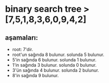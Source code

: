 # binary search tree > [7,5,1,8,3,6,0,9,4,2]

## aşamaları: 

- root: 7'dir. 
- root'un sağında 8 bulunur. solunda 5 bulunur.
- 5'in sağında 6 bulunur. solunda 1 bulunur. 
- 1'in sağında 3 bulunur. solunda 0 bulunur. 
- 3'ün sağında 4 bulunur. solunda 2 bulunur. 
- 8'in sağında 9 bulunur. 